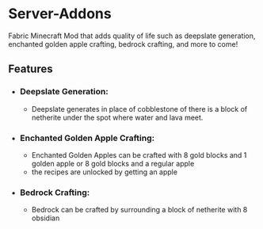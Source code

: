 # Server-Addons
Fabric Minecraft Mod that adds quality of life such as deepslate generation, enchanted golden apple crafting, bedrock crafting, and more to come!

## Features
- ### Deepslate Generation: 
  - Deepslate generates in place of cobblestone of there is a block of netherite under the spot where water and lava meet.

- ### Enchanted Golden Apple Crafting:
  - Enchanted Golden Apples can be crafted with 8 gold blocks and 1 golden apple or 8 gold blocks and a regular apple
  - the recipes are unlocked by getting an apple

- ### Bedrock Crafting:
   - Bedrock can be crafted by surrounding a block of netherite with 8 obsidian
